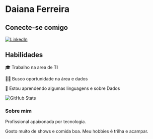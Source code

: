 # Daiana Ferreira

## Conecte-se comigo
[![LinkedIn](https://img.shields.io/badge/LinkedIn-000?style=for-the-badge&logo=linkedin&logoColor=0E76A8)](https://www.linkedin.com/in/daianajesusferreira/)


## Habilidades
🎓 Trabalho na area de TI

👩‍💻 Busco oportunidade na área e dados

🧠 Estou aprendendo algumas linguagens e sobre Dados


![GitHub Stats](https://github-readme-stats.vercel.app/api?username=Daianaajferreira&theme=transparent&bg_color=000&border_color=30A3DC&show_icons=true&icon_color=30A3DC&title_color=E94D5F&text_color=FFF)


### Sobre mim

Profissional apaixonada por tecnologia.

Gosto muito de shows e comida boa. Meu hobbies é trilha e acampar.



